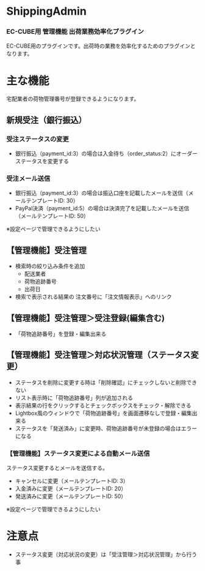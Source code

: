 ShippingAdmin
=============
### EC-CUBE用 管理機能 出荷業務効率化プラグイン
EC-CUBE用のプラグインです。出荷時の業務を効率化するためのプラグインとなります。

# 主な機能
宅配業者の荷物管理番号が登録できるようになります。

## 新規受注（銀行振込）

### 受注ステータスの変更
- 銀行振込（payment_id:3）の場合は入金待ち（order_status:2）にオーダーステータスを変更する

### 受注メール送信
- 銀行振込（payment_id:3）の場合は振込口座を記載したメールを送信（メールテンプレートID: 30）
- PayPal決済（payment_id:5）の場合は決済完了を記載したメールを送信（メールテンプレートID: 50）

※設定ページで管理できるようにしたい

## 【管理機能】受注管理
- 検索時の絞り込み条件を追加
    - 配送業者
    - 荷物追跡番号
    - 出荷日
- 検索で表示される結果の 注文番号に「注文情報表示」へのリンク

## 【管理機能】受注管理＞受注登録(編集含む)
- 「荷物追跡番号」を登録・編集出来る

## 【管理機能】受注管理＞対応状況管理（ステータス変更）
- ステータスを削除に変更する時は「削除確認」にチェックしないと削除できない
- リスト表示時に「荷物追跡番号」列が追加される
- 表示結果の行をクリックするとチェックボックスをチェック・解除できる
- Lightbox風のウィンドウで「荷物追跡番号」を画面遷移なしで登録・編集出来る
- ステータスを「発送済み」に変更時、荷物追跡番号が未登録の場合はエラーになる

### 【管理機能】ステータス変更による自動メール送信
ステータス変更するとメールを送信する。

- キャンセルに変更（メールテンプレートID: 3）
- 入金済みに変更（メールテンプレートID: 20）
- 発送済みに変更（メールテンプレートID: 50）

※設定ページで管理できるようにしたい

# 注意点
- ステータス変更（対応状況の変更）は「受注管理＞対応状況管理」から行う事
